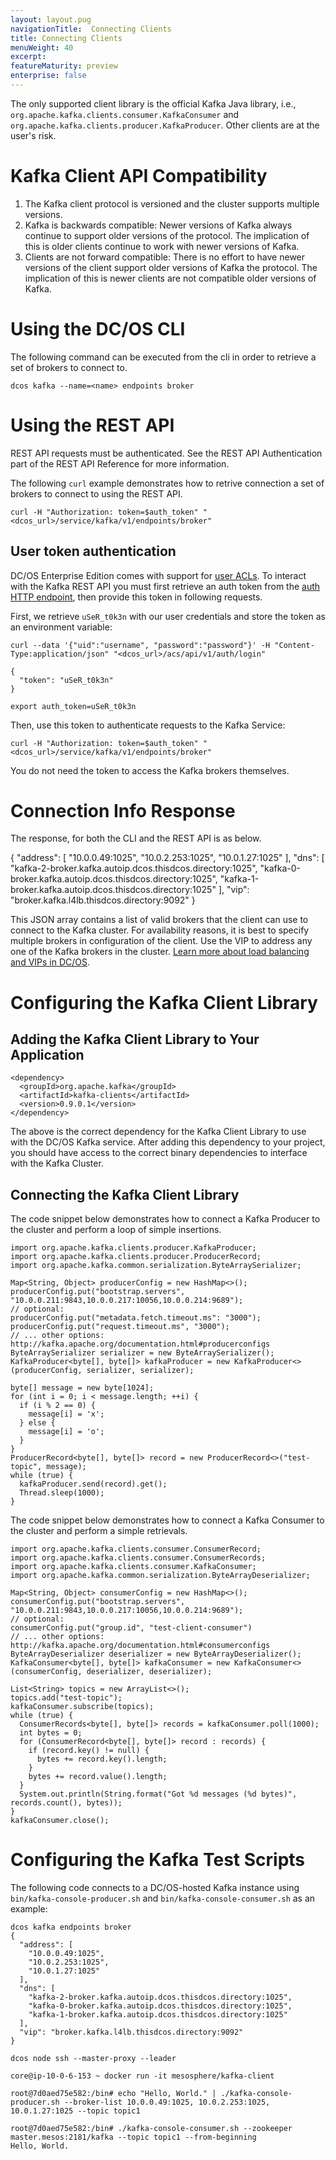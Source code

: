 ```yaml
---
layout: layout.pug
navigationTitle:  Connecting Clients
title: Connecting Clients
menuWeight: 40
excerpt:
featureMaturity: preview
enterprise: false
---
```


<!-- This source repo for this topic is https://github.com/mesosphere/dcos-commons -->


The only supported client library is the official Kafka Java library, i.e., `org.apache.kafka.clients.consumer.KafkaConsumer` and `org.apache.kafka.clients.producer.KafkaProducer`. Other clients are at the user's risk.

# Kafka Client API Compatibility

1. The Kafka client protocol is versioned and the cluster supports multiple versions.
2. Kafka is backwards compatible: Newer versions of Kafka always continue to support older versions of the protocol. The implication of this is older clients continue to work with newer versions of Kafka.
3. Clients are not forward compatible: There is no effort to have newer versions of the client support older versions of Kafka the protocol. The implication of this is newer clients are not compatible older versions of Kafka.

# Using the DC/OS CLI

The following command can be executed from the cli in order to retrieve a set of brokers to connect to.

    dcos kafka --name=<name> endpoints broker

<a name="using-the-rest-api"></a>
# Using the REST API

REST API requests must be authenticated. See the REST API Authentication part of the REST API Reference for more information.

The following `curl` example demonstrates how to retrive connection a set of brokers to connect to using the REST API.

    curl -H "Authorization: token=$auth_token" "<dcos_url>/service/kafka/v1/endpoints/broker"

## User token authentication

DC/OS Enterprise Edition comes with support for [user ACLs][13]. To interact with the Kafka REST API you must first retrieve an auth token from the [auth HTTP endpoint][14], then provide this token in following requests.

First, we retrieve `uSeR_t0k3n` with our user credentials and store the token as an environment variable:

    curl --data '{"uid":"username", "password":"password"}' -H "Content-Type:application/json" "<dcos_url>/acs/api/v1/auth/login"

    {
      "token": "uSeR_t0k3n"
    }

    export auth_token=uSeR_t0k3n


Then, use this token to authenticate requests to the Kafka Service:

    curl -H "Authorization: token=$auth_token" "<dcos_url>/service/kafka/v1/endpoints/broker"

You do not need the token to access the Kafka brokers themselves.

# Connection Info Response

The response, for both the CLI and the REST API is as below.

  {
    "address": [
      "10.0.0.49:1025",
      "10.0.2.253:1025",
      "10.0.1.27:1025"
    ],
    "dns": [
      "kafka-2-broker.kafka.autoip.dcos.thisdcos.directory:1025",
      "kafka-0-broker.kafka.autoip.dcos.thisdcos.directory:1025",
      "kafka-1-broker.kafka.autoip.dcos.thisdcos.directory:1025"
    ],
    "vip": "broker.kafka.l4lb.thisdcos.directory:9092"
  }

This JSON array contains a list of valid brokers that the client can use to connect to the Kafka cluster. For availability reasons, it is best to specify multiple brokers in configuration of the client. Use the VIP to address any one of the Kafka brokers in the cluster. [Learn more about load balancing and VIPs in DC/OS](/1.9/networking/).

# Configuring the Kafka Client Library

## Adding the Kafka Client Library to Your Application

    <dependency>
      <groupId>org.apache.kafka</groupId>
      <artifactId>kafka-clients</artifactId>
      <version>0.9.0.1</version>
    </dependency>


The above is the correct dependency for the Kafka Client Library to use with the DC/OS Kafka service. After adding this dependency to your project, you should have access to the correct binary dependencies to interface with the Kafka Cluster.

## Connecting the Kafka Client Library

The code snippet below demonstrates how to connect a Kafka Producer to the cluster and perform a loop of simple insertions.

    import org.apache.kafka.clients.producer.KafkaProducer;
    import org.apache.kafka.clients.producer.ProducerRecord;
    import org.apache.kafka.common.serialization.ByteArraySerializer;

    Map<String, Object> producerConfig = new HashMap<>();
    producerConfig.put("bootstrap.servers", "10.0.0.211:9843,10.0.0.217:10056,10.0.0.214:9689");
    // optional:
    producerConfig.put("metadata.fetch.timeout.ms": "3000");
    producerConfig.put("request.timeout.ms", "3000");
    // ... other options: http://kafka.apache.org/documentation.html#producerconfigs
    ByteArraySerializer serializer = new ByteArraySerializer();
    KafkaProducer<byte[], byte[]> kafkaProducer = new KafkaProducer<>(producerConfig, serializer, serializer);

    byte[] message = new byte[1024];
    for (int i = 0; i < message.length; ++i) {
      if (i % 2 == 0) {
        message[i] = 'x';
      } else {
        message[i] = 'o';
      }
    }
    ProducerRecord<byte[], byte[]> record = new ProducerRecord<>("test-topic", message);
    while (true) {
      kafkaProducer.send(record).get();
      Thread.sleep(1000);
    }


The code snippet below demonstrates how to connect a Kafka Consumer to the cluster and perform a simple retrievals.

    import org.apache.kafka.clients.consumer.ConsumerRecord;
    import org.apache.kafka.clients.consumer.ConsumerRecords;
    import org.apache.kafka.clients.consumer.KafkaConsumer;
    import org.apache.kafka.common.serialization.ByteArrayDeserializer;

    Map<String, Object> consumerConfig = new HashMap<>();
    consumerConfig.put("bootstrap.servers", "10.0.0.211:9843,10.0.0.217:10056,10.0.0.214:9689");
    // optional:
    consumerConfig.put("group.id", "test-client-consumer")
    // ... other options: http://kafka.apache.org/documentation.html#consumerconfigs
    ByteArrayDeserializer deserializer = new ByteArrayDeserializer();
    KafkaConsumer<byte[], byte[]> kafkaConsumer = new KafkaConsumer<>(consumerConfig, deserializer, deserializer);

    List<String> topics = new ArrayList<>();
    topics.add("test-topic");
    kafkaConsumer.subscribe(topics);
    while (true) {
      ConsumerRecords<byte[], byte[]> records = kafkaConsumer.poll(1000);
      int bytes = 0;
      for (ConsumerRecord<byte[], byte[]> record : records) {
        if (record.key() != null) {
          bytes += record.key().length;
        }
        bytes += record.value().length;
      }
      System.out.println(String.format("Got %d messages (%d bytes)", records.count(), bytes));
    }
    kafkaConsumer.close();


# Configuring the Kafka Test Scripts

The following code connects to a DC/OS-hosted Kafka instance using `bin/kafka-console-producer.sh` and `bin/kafka-console-consumer.sh` as an example:

    dcos kafka endpoints broker
    {
      "address": [
        "10.0.0.49:1025",
        "10.0.2.253:1025",
        "10.0.1.27:1025"
      ],
      "dns": [
        "kafka-2-broker.kafka.autoip.dcos.thisdcos.directory:1025",
        "kafka-0-broker.kafka.autoip.dcos.thisdcos.directory:1025",
        "kafka-1-broker.kafka.autoip.dcos.thisdcos.directory:1025"
      ],
      "vip": "broker.kafka.l4lb.thisdcos.directory:9092"
    }

    dcos node ssh --master-proxy --leader

    core@ip-10-0-6-153 ~ docker run -it mesosphere/kafka-client

    root@7d0aed75e582:/bin# echo "Hello, World." | ./kafka-console-producer.sh --broker-list 10.0.0.49:1025, 10.0.2.253:1025, 10.0.1.27:1025 --topic topic1

    root@7d0aed75e582:/bin# ./kafka-console-consumer.sh --zookeeper master.mesos:2181/kafka --topic topic1 --from-beginning
    Hello, World.

 [13]: /docs/1.9/security/ent/users-groups/
 [14]: /docs/1.9/security/ent/iam-api/
